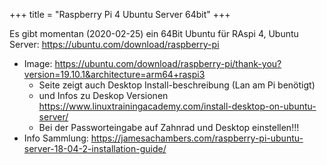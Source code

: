 +++
title = "Raspberry Pi 4 Ubuntu Server 64bit"
+++

Es gibt momentan (2020-02-25) ein 64Bit Ubuntu für RAspi 4, Ubuntu
Server: <https://ubuntu.com/download/raspberry-pi>

- Image:
  <https://ubuntu.com/download/raspberry-pi/thank-you?version=19.10.1&architecture=arm64+raspi3>
  - Seite zeigt auch Desktop Install-beschreibung (Lan am Pi benötigt)
  - und Infos zu Deskop Versionen
    <https://www.linuxtrainingacademy.com/install-desktop-on-ubuntu-server/>
  - Bei der Passworteingabe auf Zahnrad und Desktop einstellen!!!
- Info Sammlung:
  <https://jamesachambers.com/raspberry-pi-ubuntu-server-18-04-2-installation-guide/>
